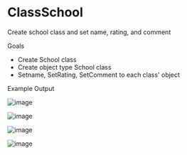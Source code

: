 # ClassSchool
Create school class and set name, rating, and comment


Goals
- Create School class
- Create object type School class
- Setname, SetRating, SetComment to each class' object


Example Output

![image](https://user-images.githubusercontent.com/97081479/166626187-ffe75a5f-7f46-4d0c-8ae2-ec47e7a22dd0.png)

![image](https://user-images.githubusercontent.com/97081479/166626220-da34e2eb-0be3-4997-9a3f-68c9ee527b19.png)

![image](https://user-images.githubusercontent.com/97081479/166626252-9cfdb5fe-386b-44ff-853e-aaf24ede65c6.png)

![image](https://user-images.githubusercontent.com/97081479/166626312-d3db917a-bcf6-4088-aba9-d1a0ab715dcb.png)

